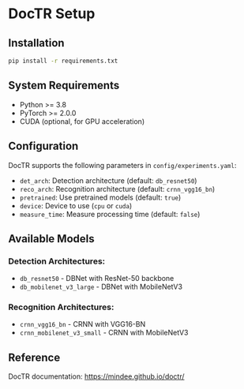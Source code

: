 # DocTR Setup

## Installation

```bash
pip install -r requirements.txt
```

## System Requirements

- Python >= 3.8
- PyTorch >= 2.0.0
- CUDA (optional, for GPU acceleration)

## Configuration

DocTR supports the following parameters in `config/experiments.yaml`:

- `det_arch`: Detection architecture (default: `db_resnet50`)
- `reco_arch`: Recognition architecture (default: `crnn_vgg16_bn`)
- `pretrained`: Use pretrained models (default: `true`)
- `device`: Device to use (`cpu` or `cuda`)
- `measure_time`: Measure processing time (default: `false`)

## Available Models

### Detection Architectures:
- `db_resnet50` - DBNet with ResNet-50 backbone
- `db_mobilenet_v3_large` - DBNet with MobileNetV3

### Recognition Architectures:
- `crnn_vgg16_bn` - CRNN with VGG16-BN
- `crnn_mobilenet_v3_small` - CRNN with MobileNetV3

## Reference

DocTR documentation: https://mindee.github.io/doctr/
